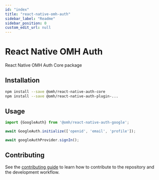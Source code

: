 ```yaml
---
id: "index"
title: "react-native-omh-auth"
sidebar_label: "Readme"
sidebar_position: 0
custom_edit_url: null
---
```


# React Native OMH Auth

React Native OMH Auth Core package

## Installation

```bash
npm install --save @omh/react-native-auth-core
npm install --save @omh/react-native-auth-plugin-...
```

## Usage

```js
import {GoogleAuth} from '@omh/react-native-auth-google';

await GoogleAuth.initialize(['openid', 'email', 'profile']);

await googleAuthProvider.signIn();
```

## Contributing

See the [contributing guide](../contributing.mdx) to learn how to contribute to the repository and the development workflow.
